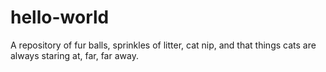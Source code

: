 # hello-world
A repository of fur balls, sprinkles of litter, cat nip, and that things cats are always staring at, far, far away.
